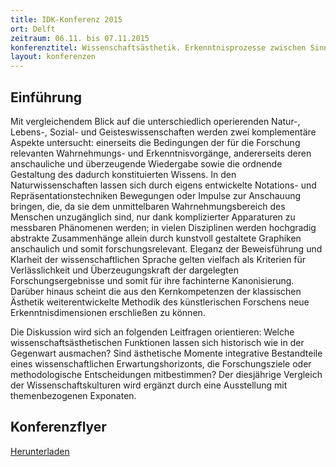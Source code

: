 ```yaml
---
title: IDK-Konferenz 2015
ort: Delft
zeitraum: 06.11. bis 07.11.2015
konferenztitel: Wissenschaftsästhetik. Erkenntnisprozesse zwischen Sinnlichkeit und Abstraktion
layout: konferenzen
---
```


## Einführung
Mit vergleichendem Blick auf die unterschiedlich operierenden Natur-,
Lebens-, Sozial- und Geisteswissenschaften werden zwei komplementäre
Aspekte untersucht: einerseits die Bedingungen der für die Forschung relevanten
Wahrnehmungs- und Erkenntnisvorgänge, andererseits deren
anschauliche und überzeugende Wiedergabe sowie die ordnende Gestaltung
des dadurch konstituierten Wissens. In den Naturwissenschaften lassen sich
durch eigens entwickelte Notations- und Repräsentationstechniken Bewegungen
oder Impulse zur Anschauung bringen, die, da sie dem unmittelbaren
Wahrnehmungsbereich des Menschen unzugänglich sind, nur dank
komplizierter Apparaturen zu messbaren Phänomenen werden; in vielen
Disziplinen werden hochgradig abstrakte Zusammenhänge allein durch
kunstvoll gestaltete Graphiken anschaulich und somit forschungsrelevant.
Eleganz der Beweisführung und Klarheit der wissenschaftlichen Sprache
gelten vielfach als Kriterien für Verlässlichkeit und Überzeugungskraft der
dargelegten Forschungsergebnisse und somit für ihre fachinterne Kanonisierung.
Darüber hinaus scheint die aus den Kernkompetenzen der klassischen
Ästhetik weiterentwickelte Methodik des künstlerischen Forschens
neue Erkenntnisdimensionen erschließen zu können.

Die Diskussion wird sich an folgenden Leitfragen orientieren: Welche
wissenschaftsästhetischen Funktionen lassen sich historisch wie in der
Gegenwart ausmachen? Sind ästhetische Momente integrative Bestandteile
eines wissenschaftlichen Erwartungshorizonts, die Forschungsziele oder
methodologische Entscheidungen mitbestimmen? Der diesjährige Vergleich
der Wissenschaftskulturen wird ergänzt durch eine Ausstellung mit
themenbezogenen Exponaten.

## Konferenzflyer

[Herunterladen](/downloads/idk2015konferenz.pdf)
